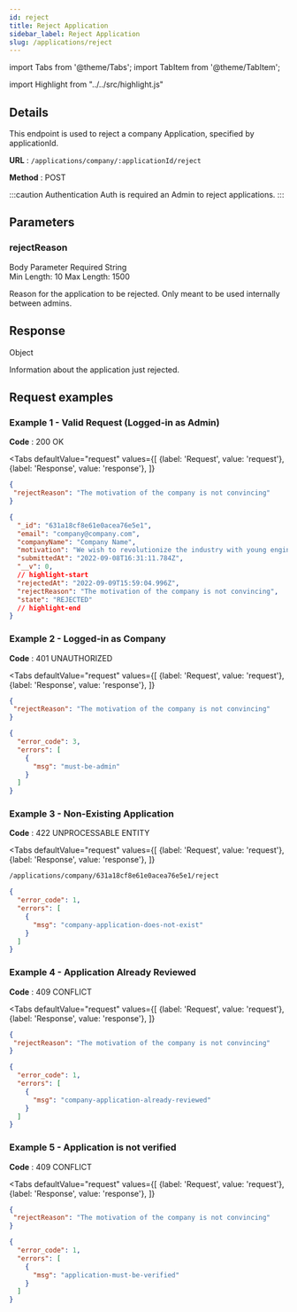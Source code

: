 ```yaml
---
id: reject
title: Reject Application
sidebar_label: Reject Application
slug: /applications/reject
---
```


import Tabs from '@theme/Tabs';
import TabItem from '@theme/TabItem';

import Highlight from "../../src/highlight.js"

## Details

This endpoint is used to reject a company Application, specified by applicationId.

**URL** : `/applications/company/:applicationId/reject`

**Method** : <Highlight level="info" inline>POST</Highlight>

:::caution Authentication
Auth is required an Admin to reject applications.
:::

## Parameters

### rejectReason

<Highlight level="info" inline>Body Parameter</Highlight>
<Highlight level="danger" inline>Required</Highlight>
<Highlight level="secondary" inline>String</Highlight>
<br/>
<Highlight level="warning" inline>Min Length: 10</Highlight>
<Highlight level="warning" inline>Max Length: 1500</Highlight>

Reason for the application to be rejected. Only meant to be used internally between admins.

## Response

<Highlight level="secondary" inline>Object</Highlight>

Information about the application just rejected.

## Request examples

### Example 1 - Valid Request (Logged-in as Admin)

**Code** : <Highlight level="success" inline>200 OK</Highlight>

<Tabs
defaultValue="request"
values={[
{label: 'Request', value: 'request'},
{label: 'Response', value: 'response'},
]}
>

<TabItem value="request">

```json
{
 "rejectReason": "The motivation of the company is not convincing" 
}
```

</TabItem>

<TabItem value="response">

```json
{
  "_id": "631a18cf8e61e0acea76e5e1",
  "email": "company@company.com",
  "companyName": "Company Name",
  "motivation": "We wish to revolutionize the industry with young engineers.",
  "submittedAt": "2022-09-08T16:31:11.784Z",
  "__v": 0,
  // highlight-start
  "rejectedAt": "2022-09-09T15:59:04.996Z",
  "rejectReason": "The motivation of the company is not convincing",
  "state": "REJECTED"
  // highlight-end
}
```

</TabItem>
</Tabs>

### Example 2 - Logged-in as Company

**Code** : <Highlight level="danger" inline>401 UNAUTHORIZED</Highlight>

<Tabs
defaultValue="request"
values={[
{label: 'Request', value: 'request'},
{label: 'Response', value: 'response'},
]}
>

<TabItem value="request">

```json
{
 "rejectReason": "The motivation of the company is not convincing" 
}
```

</TabItem>

<TabItem value="response">

```json
{
  "error_code": 3,
  "errors": [
    {
      "msg": "must-be-admin"
    }
  ]
}
```

</TabItem>
</Tabs>

### Example 3 - Non-Existing Application

**Code** : <Highlight level="danger" inline>422 UNPROCESSABLE ENTITY</Highlight>

<Tabs
defaultValue="request"
values={[
{label: 'Request', value: 'request'},
{label: 'Response', value: 'response'},
]}
>

<TabItem value="request">

```bash
/applications/company/631a18cf8e61e0acea76e5e1/reject
```

</TabItem>

<TabItem value="response">

```json
{
  "error_code": 1,
  "errors": [
    {
      "msg": "company-application-does-not-exist"
    }
  ]
}
```

</TabItem>
</Tabs>

### Example 4 - Application Already Reviewed

**Code** : <Highlight level="danger" inline>409 CONFLICT</Highlight>

<Tabs
defaultValue="request"
values={[
{label: 'Request', value: 'request'},
{label: 'Response', value: 'response'},
]}
>

<TabItem value="request">

```json
{
 "rejectReason": "The motivation of the company is not convincing" 
}
```

</TabItem>

<TabItem value="response">

```json
{
  "error_code": 1,
  "errors": [
    {
      "msg": "company-application-already-reviewed"
    }
  ]
}
```

</TabItem>
</Tabs>

### Example 5 - Application is not verified

**Code** : <Highlight level="danger" inline>409 CONFLICT</Highlight>

<Tabs
defaultValue="request"
values={[
{label: 'Request', value: 'request'},
{label: 'Response', value: 'response'},
]}
>

<TabItem value="request">

```json
{
 "rejectReason": "The motivation of the company is not convincing" 
}
```

</TabItem>

<TabItem value="response">

```json
{
  "error_code": 1,
  "errors": [
    {
      "msg": "application-must-be-verified"
    }
  ]
}
```

</TabItem>
</Tabs>

